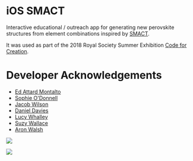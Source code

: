# iOS SMACT

Interactive educational / outreach app for generating new perovskite structures from element combinations inspired by [SMACT](https://github.com/WMD-group/SMACT).

It was used as part of the 2018 Royal Society Summer Exhibition [Code for Creation](https://royalsociety.org/science-events-and-lectures/2018/summer-science-exhibition/exhibits/code-for-creation/).

# Developer Acknowledgements
- [Ed Attard Montalto](https://www.linkedin.com/in/edward-attard-montalto-875555135/)
- [Sophie O'Donnell](https://github.com/SophieOD)
- [Jacob Wilson](https://github.com/Jnwilson95)
- [Daniel Davies](https://github.com/dandavies99)
- [Lucy Whalley](https://github.com/lucydot)
- [Suzy Wallace](https://github.com/skw32)
- [Aron Walsh](https://github.com/aronwalsh)

![](App_demo_1.png)

![](App_demo_2.png)
